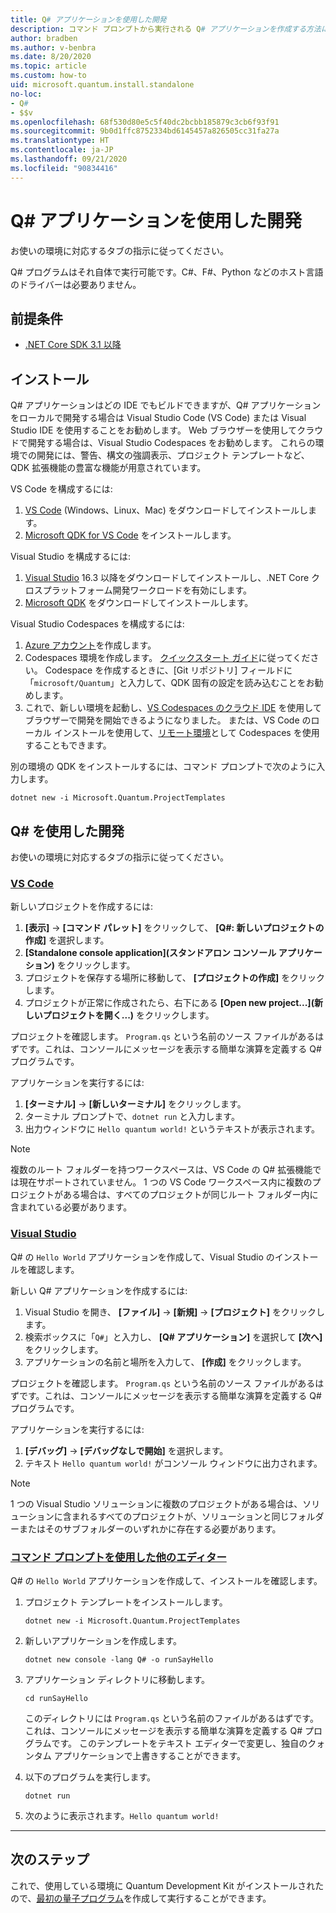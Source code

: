 ```yaml
---
title: Q# アプリケーションを使用した開発
description: コマンド プロンプトから実行される Q# アプリケーションを作成する方法について説明します。
author: bradben
ms.author: v-benbra
ms.date: 8/20/2020
ms.topic: article
ms.custom: how-to
uid: microsoft.quantum.install.standalone
no-loc:
- Q#
- $$v
ms.openlocfilehash: 68f530d80e5c5f40dc2bcbb185879c3cb6f93f91
ms.sourcegitcommit: 9b0d1ffc8752334bd6145457a826505cc31fa27a
ms.translationtype: HT
ms.contentlocale: ja-JP
ms.lasthandoff: 09/21/2020
ms.locfileid: "90834416"
---
```

# <a name="develop-with-no-locq-applications"></a>Q# アプリケーションを使用した開発

お使いの環境に対応するタブの指示に従ってください。

Q# プログラムはそれ自体で実行可能です。C#、F#、Python などのホスト言語のドライバーは必要ありません。

## <a name="prerequisites"></a>前提条件

- [.NET Core SDK 3.1 以降](https://www.microsoft.com/net/download)

## <a name="installation"></a>インストール

Q# アプリケーションはどの IDE でもビルドできますが、Q# アプリケーションをローカルで開発する場合は Visual Studio Code (VS Code) または Visual Studio IDE を使用することをお勧めします。 Web ブラウザーを使用してクラウドで開発する場合は、Visual Studio Codespaces をお勧めします。 これらの環境での開発には、警告、構文の強調表示、プロジェクト テンプレートなど、QDK 拡張機能の豊富な機能が用意されています。 

VS Code を構成するには:

1. [VS Code](https://code.visualstudio.com/download) (Windows、Linux、Mac) をダウンロードしてインストールします。
2. [Microsoft QDK for VS Code](https://marketplace.visualstudio.com/items?itemName=quantum.quantum-devkit-vscode) をインストールします。

Visual Studio を構成するには:

1. [Visual Studio](https://visualstudio.microsoft.com/downloads/) 16.3 以降をダウンロードしてインストールし、.NET Core クロスプラットフォーム開発ワークロードを有効にします。
2. [Microsoft QDK](https://marketplace.visualstudio.com/items?itemName=quantum.DevKit) をダウンロードしてインストールします。

Visual Studio Codespaces を構成するには:

1. [Azure アカウント](https://azure.microsoft.com/free/)を作成します。
2. Codespaces 環境を作成します。 [クイックスタート ガイド](https://docs.microsoft.com/visualstudio/codespaces/quickstarts/browser)に従ってください。 Codespace を作成するときに、[Git リポジトリ] フィールドに「`microsoft/Quantum`」と入力して、QDK 固有の設定を読み込むことをお勧めします。
3. これで、新しい環境を起動し、[VS Codespaces のクラウド IDE](https://online.visualstudio.com/environments) を使用してブラウザーで開発を開始できるようになりました。 または、VS Code のローカル インストールを使用して、[リモート環境](https://docs.microsoft.com/visualstudio/online/how-to/vscode)として Codespaces を使用することもできます。


別の環境の QDK をインストールするには、コマンド プロンプトで次のように入力します。

```dotnetcli
dotnet new -i Microsoft.Quantum.ProjectTemplates
```

## <a name="develop-with-no-locq"></a>Q# を使用した開発

お使いの環境に対応するタブの指示に従ってください。

### <a name="vs-code"></a>[VS Code](#tab/tabid-vscode)

新しいプロジェクトを作成するには:

1. **[表示]**  ->  **[コマンド パレット]** をクリックして、 **[Q#: 新しいプロジェクトの作成]** を選択します。
2. **[Standalone console application]\(スタンドアロン コンソール アプリケーション\)** をクリックします。
3. プロジェクトを保存する場所に移動して、 **[プロジェクトの作成]** をクリックします。
4. プロジェクトが正常に作成されたら、右下にある **[Open new project...]\(新しいプロジェクトを開く...\)** をクリックします。

プロジェクトを確認します。 `Program.qs` という名前のソース ファイルがあるはずです。これは、コンソールにメッセージを表示する簡単な演算を定義する Q# プログラムです。

アプリケーションを実行するには:

1. **[ターミナル]**  ->  **[新しいターミナル]** をクリックします。
2. ターミナル プロンプトで、`dotnet run` と入力します。
3. 出力ウィンドウに `Hello quantum world!` というテキストが表示されます。

> [!NOTE]
> 複数のルート フォルダーを持つワークスペースは、VS Code の Q# 拡張機能では現在サポートされていません。 1 つの VS Code ワークスペース内に複数のプロジェクトがある場合は、すべてのプロジェクトが同じルート フォルダー内に含まれている必要があります。

### <a name="visual-studio"></a>[Visual Studio](#tab/tabid-vs)

Q# の `Hello World` アプリケーションを作成して、Visual Studio のインストールを確認します。

新しい Q# アプリケーションを作成するには:

1. Visual Studio を開き、 **[ファイル]**  ->  **[新規]**  ->  **[プロジェクト]** をクリックします。
2. 検索ボックスに「`Q#`」と入力し、 **[Q# アプリケーション]** を選択して **[次へ]** をクリックします。
3. アプリケーションの名前と場所を入力して、 **[作成]** をクリックします。


プロジェクトを確認します。 `Program.qs` という名前のソース ファイルがあるはずです。これは、コンソールにメッセージを表示する簡単な演算を定義する Q# プログラムです。

アプリケーションを実行するには:

1. **[デバッグ]**  ->  **[デバッグなしで開始]** を選択します。
2. テキスト `Hello quantum world!` がコンソール ウィンドウに出力されます。

> [!NOTE]
> 1 つの Visual Studio ソリューションに複数のプロジェクトがある場合は、ソリューションに含まれるすべてのプロジェクトが、ソリューションと同じフォルダーまたはそのサブフォルダーのいずれかに存在する必要があります。  

### <a name="other-editors-with-the-command-prompt"></a>[コマンド プロンプトを使用した他のエディター](#tab/tabid-cmdline)

Q# の `Hello World` アプリケーションを作成して、インストールを確認します。

1. プロジェクト テンプレートをインストールします。

    ```dotnetcli
    dotnet new -i Microsoft.Quantum.ProjectTemplates
    ```

1. 新しいアプリケーションを作成します。

    ```dotnetcli
    dotnet new console -lang Q# -o runSayHello
    ```

1. アプリケーション ディレクトリに移動します。

    ```dotnetcli
    cd runSayHello
    ```

    このディレクトリには `Program.qs` という名前のファイルがあるはずです。これは、コンソールにメッセージを表示する簡単な演算を定義する Q# プログラムです。 このテンプレートをテキスト エディターで変更し、独自のクォンタム アプリケーションで上書きすることができます。 

1. 以下のプログラムを実行します。

    ```dotnetcli
    dotnet run
    ```

1. 次のように表示されます。`Hello quantum world!`

***

## <a name="next-steps"></a>次のステップ

これで、使用している環境に Quantum Development Kit がインストールされたので、[最初の量子プログラム](xref:microsoft.quantum.quickstarts.qrng)を作成して実行することができます。
